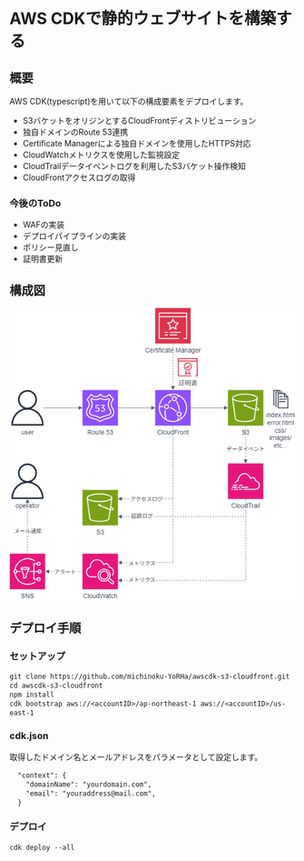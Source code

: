 # AWS CDKで静的ウェブサイトを構築する

## 概要

AWS CDK(typescript)を用いて以下の構成要素をデプロイします。

- S3バケットをオリジンとするCloudFrontディストリビューション
- 独自ドメインのRoute 53連携
- Certificate Managerによる独自ドメインを使用したHTTPS対応
- CloudWatchメトリクスを使用した監視設定
- CloudTrailデータイベントログを利用したS3バケット操作検知
- CloudFrontアクセスログの取得

### 今後のToDo

- WAFの実装
- デプロイパイプラインの実装
- ポリシー見直し
- 証明書更新

## 構成図

![構成図](architecture.png)

## デプロイ手順

### セットアップ

```
git clone https://github.com/michinoku-YoRHa/awscdk-s3-cloudfront.git
cd awscdk-s3-cloudfront
npm install
cdk bootstrap aws://<accountID>/ap-northeast-1 aws://<accountID>/us-east-1
```

### cdk.json

取得したドメイン名とメールアドレスをパラメータとして設定します。

```
  "context": {
    "domainName": "yourdomain.com",
    "email": "youraddress@mail.com",
  }
```

### デプロイ

```
cdk deploy --all
```